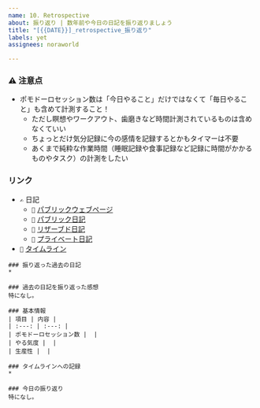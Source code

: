 ```yaml
---
name: 10. Retrospective
about: 振り返り | 数年前や今日の日記を振り返りましょう
title: "[{{DATE}}]_retrospective_振り返り"
labels: yet
assignees: noraworld

---
```


### ⚠️ 注意点
* ポモドーロセッション数は「今日やること」だけではなくて「毎日やること」も含めて計測すること！
    * ただし瞑想やワークアウト、歯磨きなど時間計測されているものは含めなくていい
    * ちょっとだけ気分記録に今の感情を記録するとかもタイマーは不要
    * あくまで純粋な作業時間（睡眠記録や食事記録など記録に時間がかかるものやタスク）の計測をしたい

### リンク
* `✍️` 日記
    * `📜` [パブリックウェブページ](https://noraworld.github.io/diary/)
    * `📘` [パブリック日記](https://github.com/noraworld/diary/tree/main/_posts)
    * `📔` [リザーブド日記](https://github.com/noraworld/reserved-diary/tree/main/_posts)
    * `📙` [プライベート日記](https://github.com/noraworld/private-diary/tree/main/_posts)
* `📆` [タイムライン](https://github.com/noraworld/diary/blob/main/static/TIMELINE.md)

```
### 振り返った過去の日記
* 

### 過去の日記を振り返った感想
特になし。
```

```
### 基本情報
| 項目 | 内容 |
| :---: | :---: |
| ポモドーロセッション数 |  |
| やる気度 |  |
| 生産性 |  |

### タイムラインへの記録
* 

### 今日の振り返り
特になし。
```
